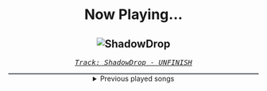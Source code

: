 <div align="center"> 
<h1>Now Playing...</h1>

![ShadowDrop](https://i.scdn.co/image/ab67616d00001e02fcadeb1d5c7a6bde91ddd8bc)
--
_<samp><a href="https://open.spotify.com/track/5Op4RyyrpxQrJ048SIzgCp">Track: ShadowDrop - UNFINISH</a></samp>_

<div style="border: 1px #4B5054 solid"></div>
<details>
  <summary>
    Previous played songs
  </summary>
  <table>
    <thead>
      <tr>
        <th>
          Artist
        </th>
        <th>
          Song
        </th>
        <th>
          Link
        </th>
      </tr>
    </thead>
    <tbody>
      <tr><td>UNFINISH</td><td>ShadowDrop</td><td><a href="https://open.spotify.com/track/5Op4RyyrpxQrJ048SIzgCp">https://open.spotify.com/track/5Op4RyyrpxQrJ048SIzgCp</a></td></tr><tr><td>UNFINISH</td><td>Crikey!</td><td><a href="https://open.spotify.com/track/4jvSscOWWEyJbTAb6lgbcA">https://open.spotify.com/track/4jvSscOWWEyJbTAb6lgbcA</a></td></tr><tr><td>UNFINISH</td><td>Escapre From Phonks</td><td><a href="https://open.spotify.com/track/5nIaQRSMNaBWPWcQnPBfnK">https://open.spotify.com/track/5nIaQRSMNaBWPWcQnPBfnK</a></td></tr><tr><td>UNFINISH</td><td>Let it Slide</td><td><a href="https://open.spotify.com/track/21ondix4DpRK8x4QIVQq8X">https://open.spotify.com/track/21ondix4DpRK8x4QIVQq8X</a></td></tr><tr><td>UNFINISH</td><td>Drop-Dead</td><td><a href="https://open.spotify.com/track/5PWo1WsUZ5jsfXGKRvDomF">https://open.spotify.com/track/5PWo1WsUZ5jsfXGKRvDomF</a></td></tr><tr><td>UNFINISH</td><td>DOA:Dead On Anacrusis</td><td><a href="https://open.spotify.com/track/2NmN1Kxrk52oS3impAXKvi">https://open.spotify.com/track/2NmN1Kxrk52oS3impAXKvi</a></td></tr><tr><td>Eisbrecher</td><td>1000 Narben</td><td><a href="https://open.spotify.com/track/1LZNLV1neUVoMde9Q4wIbM">https://open.spotify.com/track/1LZNLV1neUVoMde9Q4wIbM</a></td></tr><tr><td>I See Stars</td><td>Anomaly</td><td><a href="https://open.spotify.com/track/1nLWr0rKTLTZNEcgU5WEdD">https://open.spotify.com/track/1nLWr0rKTLTZNEcgU5WEdD</a></td></tr><tr><td>Memphis May Fire</td><td>The Other Side</td><td><a href="https://open.spotify.com/track/0u8wRzaAaJkqpqrTYNn3bZ">https://open.spotify.com/track/0u8wRzaAaJkqpqrTYNn3bZ</a></td></tr><tr><td>Bad Omens</td><td>THE DEATH OF PEACE OF MIND</td><td><a href="https://open.spotify.com/track/6tRneEcItwpSxBtqgem5Dr">https://open.spotify.com/track/6tRneEcItwpSxBtqgem5Dr</a></td></tr><tr><td>Sleep Token</td><td>Damocles</td><td><a href="https://open.spotify.com/track/1ulH5PIntNj0ro2K69W4Fx">https://open.spotify.com/track/1ulH5PIntNj0ro2K69W4Fx</a></td></tr><tr><td>SLAVES</td><td>True Colors</td><td><a href="https://open.spotify.com/track/0KsAoydnR06mSbOn8d3geR">https://open.spotify.com/track/0KsAoydnR06mSbOn8d3geR</a></td></tr><tr><td>Dayseeker</td><td>Pale Moonlight</td><td><a href="https://open.spotify.com/track/1IQA1li1Io3D5WY6RNekD6">https://open.spotify.com/track/1IQA1li1Io3D5WY6RNekD6</a></td></tr><tr><td>I See Stars</td><td>Anomaly</td><td><a href="https://open.spotify.com/track/1nLWr0rKTLTZNEcgU5WEdD">https://open.spotify.com/track/1nLWr0rKTLTZNEcgU5WEdD</a></td></tr><tr><td>Memphis May Fire</td><td>The Other Side</td><td><a href="https://open.spotify.com/track/0u8wRzaAaJkqpqrTYNn3bZ">https://open.spotify.com/track/0u8wRzaAaJkqpqrTYNn3bZ</a></td></tr><tr><td>Bad Omens</td><td>THE DEATH OF PEACE OF MIND</td><td><a href="https://open.spotify.com/track/6tRneEcItwpSxBtqgem5Dr">https://open.spotify.com/track/6tRneEcItwpSxBtqgem5Dr</a></td></tr><tr><td>Sleep Token</td><td>Damocles</td><td><a href="https://open.spotify.com/track/1ulH5PIntNj0ro2K69W4Fx">https://open.spotify.com/track/1ulH5PIntNj0ro2K69W4Fx</a></td></tr><tr><td>SLAVES</td><td>True Colors</td><td><a href="https://open.spotify.com/track/0KsAoydnR06mSbOn8d3geR">https://open.spotify.com/track/0KsAoydnR06mSbOn8d3geR</a></td></tr><tr><td>Dayseeker</td><td>Pale Moonlight</td><td><a href="https://open.spotify.com/track/1IQA1li1Io3D5WY6RNekD6">https://open.spotify.com/track/1IQA1li1Io3D5WY6RNekD6</a></td></tr><tr><td>I See Stars</td><td>Anomaly</td><td><a href="https://open.spotify.com/track/1nLWr0rKTLTZNEcgU5WEdD">https://open.spotify.com/track/1nLWr0rKTLTZNEcgU5WEdD</a></td></tr>
    </tbody>
  </table>
</details>

</div>

